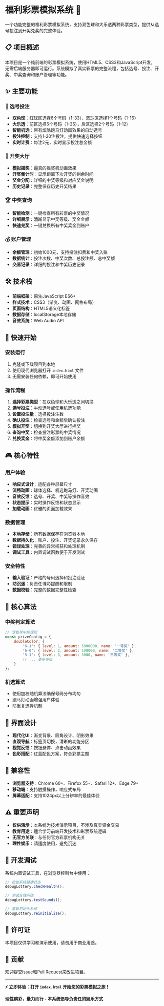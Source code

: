 # 福利彩票模拟系统 🎲

一个功能完整的福利彩票模拟系统，支持双色球和大乐透两种彩票类型，提供从选号投注到开奖兑奖的完整体验。

## 📋 项目概述

本项目是一个纯前端的彩票模拟系统，使用HTML5、CSS3和JavaScript开发，无需后端服务器即可运行。系统模拟了真实彩票的完整流程，包括选号、投注、开奖、中奖查询和账户管理等功能。

## ✨ 主要功能

### 🎯 选号投注
- **双色球**：红球区选择6个号码（1-33），蓝球区选择1个号码（1-16）
- **大乐透**：前区选择5个号码（1-35），后区选择2个号码（1-12）
- **智能机选**：带有炫酷跑马灯动画效果的自动选号
- **投注控制**：支持1-20注投注，提供快速选择按钮
- **实时计费**：每注2元，实时显示投注总金额

### 🎱 开奖大厅
- **模拟摇奖**：逼真的摇奖机动画效果
- **开奖倒计时**：显示距离下次开奖的剩余时间
- **奖金分配**：详细的中奖等级和对应奖金说明
- **历史记录**：完整保存历史开奖结果

### 🏆 中奖查询
- **智能检测**：一键检查所有彩票的中奖情况
- **详细展示**：清晰显示中奖等级、奖金金额
- **快速兑奖**：一键兑换所有中奖奖金到账户

### 💰 账户管理
- **余额管理**：初始1000元，支持投注扣费和中奖入账
- **数据统计**：投注次数、中奖次数、总投注额、总中奖额
- **交易记录**：详细的投注和中奖历史记录

## 🛠️ 技术栈

- **前端框架**：原生JavaScript ES6+
- **样式技术**：CSS3（渐变、动画、网格布局）
- **页面结构**：HTML5语义化标签
- **数据存储**：localStorage本地存储
- **音效系统**：Web Audio API


## 🚀 快速开始

### 安装运行
1. 克隆或下载项目到本地
2. 使用现代浏览器打开 `index.html` 文件
3. 无需安装任何依赖，即可开始使用

### 操作流程
1. **选择彩票类型**：在双色球和大乐透之间切换
2. **选号投注**：手动选号或使用机选功能
3. **设置投注量**：选择投注注数
4. **确认投注**：检查选号和金额后确认投注
5. **模拟开奖**：切换到开奖大厅进行摇奖
6. **查询中奖**：检查投注彩票的中奖情况
7. **兑换奖金**：将中奖金额添加到账户余额

## 🎮 核心特性

### 用户体验
- **响应式设计**：适配各种屏幕尺寸
- **流畅动画**：球体选择、机选跑马灯、开奖动画
- **音效反馈**：选号、开奖、中奖等操作音效
- **状态提示**：实时操作反馈和状态显示
- **加载动画**：优雅的页面加载效果

### 数据管理
- **本地存储**：所有数据保存在浏览器本地
- **数据持久化**：账户、投注、开奖记录永久保存
- **错误处理**：完善的异常捕获和处理机制
- **调试工具**：内置调试函数便于开发测试

### 安全特性
- **输入验证**：严格的号码选择和投注验证
- **防沉迷**：负责任博彩提醒和限制
- **数据校验**：完整的数据完整性检查

## 🎯 核心算法

### 中奖判定算法
```javascript
// 双色球中奖规则
const prizeConfig = {
    doubleColor: {
        '6-1': { level: 1, amount: 5000000, name: '一等奖' },
        '6-0': { level: 2, amount: 100000, name: '二等奖' },
        '5-1': { level: 3, amount: 3000, name: '三等奖' },
        // ... 更多等级
    }
};
```

### 机选算法
- 使用加权随机算法确保号码分布均匀
- 跑马灯动画增强用户体验
- 防重复选择机制

## 🎨 界面设计

- **现代化UI**：渐变背景、圆角设计、阴影效果
- **直观导航**：标签页切换，清晰的功能分区
- **视觉反馈**：按钮悬停、点击动画效果
- **色彩搭配**：红蓝配色方案，符合彩票主题

## 📱 兼容性

- **浏览器支持**：Chrome 60+、Firefox 55+、Safari 12+、Edge 79+
- **移动端**：支持触摸操作，响应式布局
- **屏幕适配**：支持1024px以上分辨率的最佳体验

## ⚠️ 重要声明

- **仅供演示**：本系统为技术演示项目，不涉及真实资金交易
- **教育用途**：适合学习前端开发技术和彩票系统逻辑
- **无官方关联**：与任何官方彩票机构无关
- **理性娱乐**：请适度使用，避免沉迷

## 🔧 开发调试

系统内置调试工具，在浏览器控制台中使用：

```javascript
// 检查系统健康状态
debugLottery.checkHealth();

// 测试音效系统
debugLottery.testSounds();

// 重新初始化系统
debugLottery.reinitialize();
```

## 📄 许可证

本项目仅供学习和演示使用，请勿用于商业用途。

## 🤝 贡献

欢迎提交Issue和Pull Request来改进项目。

---

**⚡ 立即体验：打开 `index.html` 开始您的彩票模拟之旅！**

**理性购彩，量力而行 - 本系统倡导负责任的娱乐方式**